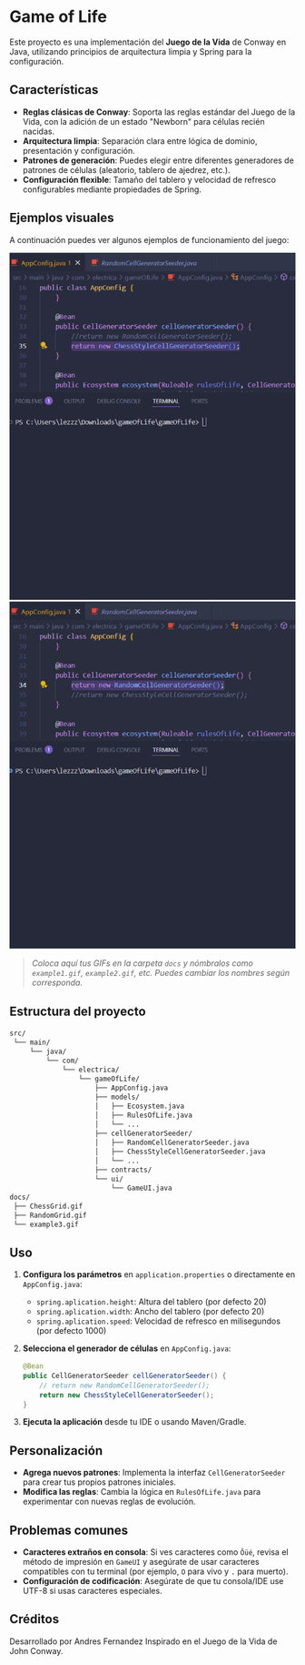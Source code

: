 # Game of Life

Este proyecto es una implementación del **Juego de la Vida** de Conway en Java, utilizando principios de arquitectura limpia y Spring para la configuración.

## Características

- **Reglas clásicas de Conway**: Soporta las reglas estándar del Juego de la Vida, con la adición de un estado "Newborn" para células recién nacidas.
- **Arquitectura limpia**: Separación clara entre lógica de dominio, presentación y configuración.
- **Patrones de generación**: Puedes elegir entre diferentes generadores de patrones de células (aleatorio, tablero de ajedrez, etc.).
- **Configuración flexible**: Tamaño del tablero y velocidad de refresco configurables mediante propiedades de Spring.

## Ejemplos visuales

A continuación puedes ver algunos ejemplos de funcionamiento del juego:

![Ejemplo 1](docs/ChessGrid.gif)
![Ejemplo 2](docs/RandomGrid.gif)

> _Coloca aquí tus GIFs en la carpeta `docs` y nómbralos como `example1.gif`, `example2.gif`, etc. Puedes cambiar los nombres según corresponda._

## Estructura del proyecto

```
src/
 └── main/
     └── java/
         └── com/
             └── electrica/
                 └── gameOfLife/
                     ├── AppConfig.java
                     ├── models/
                     │   ├── Ecosystem.java
                     │   ├── RulesOfLife.java
                     │   └── ...
                     ├── cellGeneratorSeeder/
                     │   ├── RandomCellGeneratorSeeder.java
                     │   ├── ChessStyleCellGeneratorSeeder.java
                     │   └── ...
                     ├── contracts/
                     └── ui/
                         └── GameUI.java
docs/
 ├── ChessGrid.gif
 ├── RandomGrid.gif
 └── example3.gif
```

## Uso

1. **Configura los parámetros** en `application.properties` o directamente en `AppConfig.java`:
    - `spring.aplication.height`: Altura del tablero (por defecto 20)
    - `spring.aplication.width`: Ancho del tablero (por defecto 20)
    - `spring.aplication.speed`: Velocidad de refresco en milisegundos (por defecto 1000)

2. **Selecciona el generador de células** en `AppConfig.java`:
    ```java
    @Bean
    public CellGeneratorSeeder cellGeneratorSeeder() {
        // return new RandomCellGeneratorSeeder();
        return new ChessStyleCellGeneratorSeeder();
    }
    ```

3. **Ejecuta la aplicación** desde tu IDE o usando Maven/Gradle.

## Personalización

- **Agrega nuevos patrones**: Implementa la interfaz `CellGeneratorSeeder` para crear tus propios patrones iniciales.
- **Modifica las reglas**: Cambia la lógica en `RulesOfLife.java` para experimentar con nuevas reglas de evolución.

## Problemas comunes

- **Caracteres extraños en consola**: Si ves caracteres como `Ôüé`, revisa el método de impresión en `GameUI` y asegúrate de usar caracteres compatibles con tu terminal (por ejemplo, `O` para vivo y `.` para muerto).
- **Configuración de codificación**: Asegúrate de que tu consola/IDE use UTF-8 si usas caracteres especiales.

## Créditos

Desarrollado por Andres Fernandez 
Inspirado en el Juego de la Vida de John Conway.

